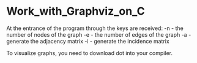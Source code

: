 # Work_with_Graphviz_on_C
At the entrance of the program through the keys are received:
-n <value> - the number of nodes of the graph
-e <value> - the number of edges of the graph
-a - generate the adjacency matrix
-i - generate the incidence matrix

To visualize graphs, you need to download dot into your compiler.

